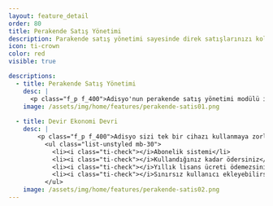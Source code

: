 ```yaml
---
layout: feature_detail
order: 80
title: Perakende Satış Yönetimi
description: Parakende satış yönetimi sayesinde direk satışlarınızı kolayca gerçekleştirebilirsiniz. Böylece tüm siparişlerinizi, zaman kaybı yaşamadan hızlıca yapabilirsiniz.
icon: ti-crown
color: red
visible: true

descriptions: 
  - title: Perakende Satış Yönetimi
    desc: |
      <p class="f_p f_400">Adisyo'nun perakende satış yönetimi modülü ile direk satışlarınızı çok daha hızlı bir şekilde yönetebilirsiniz. Böylece hızlıca tüm siparişlerinizi, zaman kaybı yaşamadan en hızlı şekilde gerçekleştirebilirsiniz.</p>
    image: /assets/img/home/features/perakende-satis01.png
    
  - title: Devir Ekonomi Devri
    desc: |
        <p class="f_p f_400">Adisyo sizi tek bir cihazı kullanmaya zorlamaz. Adisyo'yu kullanmak için pahalı bir lisans almanız gerekmez. Yıllık bakım ücreti ödemezsiniz. Abonelik sistemi sayesinde, kullandığınız kadar ödersiniz.</p>
          <ul class="list-unstyled mb-30">
            <li><i class="ti-check"></i>Abonelik sistemi</li>
            <li><i class="ti-check"></i>Kullandığınız kadar ödersiniz</li>
            <li><i class="ti-check"></i>Yıllık lisans ücreti ödemezsiniz</li>
            <li><i class="ti-check"></i>Sınırsız kullanıcı ekleyebilirsiniz</li>
          </ul>
    image: /assets/img/home/features/perakende-satis02.png
---
```

